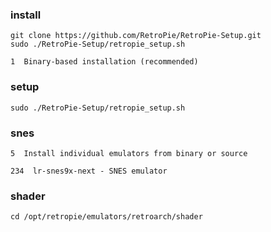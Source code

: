### install
```
git clone https://github.com/RetroPie/RetroPie-Setup.git
sudo ./RetroPie-Setup/retropie_setup.sh
```
```
1  Binary-based installation (recommended)
```

### setup
```
sudo ./RetroPie-Setup/retropie_setup.sh
```

### snes
```
5  Install individual emulators from binary or source
```
```
234  lr-snes9x-next - SNES emulator
```

### shader
```
cd /opt/retropie/emulators/retroarch/shader
```

